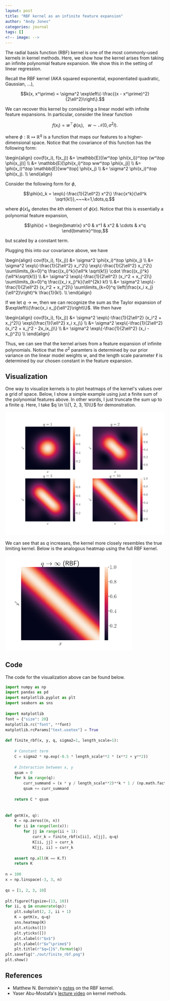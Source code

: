```yaml
---
layout: post
title: "RBF kernel as an infinite feature expansion"
author: "Andy Jones"
categories: journal
tags: []
<!-- image: -->
---
```


The radial basis function (RBF) kernel is one of the most commonly-used kernels in kernel methods. Here, we show how the kernel arises from taking an infinite polynomial feature expansion. We show this in the setting of linear regression.

Recall the RBF kernel (AKA squared exponential, exponentiated quadratic, Gaussian, ...),

$$k(x, x^\prime) = \sigma^2 \exp\left\{-\frac{(x - x^\prime)^2}{2\ell^2}\right\}.$$

We can recover this kernel by considering a linear model with infinite feature expansions. In particular, consider the linear function

$$f(x_i) = w^\top \phi(x_i),~~~w\sim\mathcal{N}(0, \sigma^2 I).$$

where $\phi: \mathbb{R} \mapsto \mathbb{R}^q$ is a function that maps our features to a higher-dimensional space. Notice that the covariance of this function has the following form:

\begin{align} cov(f(x_i), f(x_j)) &= \mathbb{E}[(w^\top \phi(x_i))^\top (w^\top \phi(x_j))] \\\ &= \mathbb{E}[\phi(x_i)^\top ww^\top \phi(x_j)] \\\ &= \phi(x_i)^\top \mathbb{E}[ww^\top] \phi(x_j) \\\ &= \sigma^2 \phi(x_i)^\top \phi(x_j). \\\ \end{align}

Consider the following form for $\phi$,

$$\phi(x)_k = \exp\{-\frac{1}{2\ell^2} x^2\} \frac{x^k}{\ell^k \sqrt{k!}},~~~k=1,\dots,q.$$

where $\phi(x)_k$ denotes the $k$th element of $\phi(x)$. Notice that this is essentially a polynomial feature expansion,

$$\phi(x) = \begin{bmatrix} x^0 & x^1 & x^2 & \cdots & x^q \end{bmatrix}^\top,$$

but scaled by a constant term.

Plugging this into our covariance above, we have

\begin{align} cov(f(x_i), f(x_j)) &= \sigma^2 \phi(x_i)^\top \phi(x_j) \\\ &= \sigma^2 \exp\\{-\frac{1}{2\ell^2} x_i^2\\} \exp\\{-\frac{1}{2\ell^2} x_j^2\\} \sum\limits_{k=0}^q \frac{(x_i)^k}{\ell^k \sqrt{k!}} \cdot \frac{(x_j)^k}{\ell^k\sqrt{k!}} \\\ &= \sigma^2 \exp\\{-\frac{1}{2\ell^2} (x_i^2 + x_j^2)\\} \sum\limits_{k=0}^q \frac{(x_i x_j)^k}{\ell^{2k} k!} \\\ &= \sigma^2 \exp\\{-\frac{1}{2\ell^2} (x_i^2 + x_j^2)\\} \sum\limits_{k=0}^q \left(\frac{x_i x_j}{\ell^2}\right)^k \frac{1}{k!}. \\\ \end{align}

If we let $q\to\infty$, then we can recognize the sum as the Taylor expansion of $\exp\left\\{\frac{x_i x_j}{\ell^2}\right\\}$. We then have

\begin{align} cov(f(x_i), f(x_j)) &= \sigma^2 \exp\\{-\frac{1}{2\ell^2} (x_i^2 + x_j^2)\\} \exp\\{\frac{1}{\ell^2} x_i x_j\\} \\\ &= \sigma^2 \exp\\{-\frac{1}{2\ell^2} (x_i^2 + x_j^2 - 2x_ix_j)\\} \\\ &= \sigma^2 \exp\\{-\frac{1}{2\ell^2} (x_i - x_j)^2\\} \\\ \end{align}

Thus, we can see that the kernel arises from a feature expansion of infinite polynomials. Notice that the $\sigma^2$ paramters is determined by our prior variance on the linear model weights $w$, and the length scale parameter $\ell$ is determined by our chosen constant in the feature expansion.

## Visualization

One way to visualize kernels is to plot heatmaps of the kernel's values over a grid of space. Below, I show a simple example using just a finite sum of the polynomial features above. In other words, I just truncate the sum up to a finite $q$. Here, I take $q \in \\{1, 2, 3, 10\\}$ for demonstration.

<p float="center">
  <img src="/assets/finite_rbf.png" width="700" />
</p>

We can see that as $q$ increases, the kernel more closely resembles the true limiting kernel. Below is the analogous heatmap using the full RBF kernel.

<p float="center">
  <img src="/assets/rbf_heatmap_true.png" width="400" />
</p>

## Code

The code for the visualization above can be found below.

```python
import numpy as np
import pandas as pd
import matplotlib.pyplot as plt
import seaborn as sns

import matplotlib
font = {"size": 20}
matplotlib.rc("font", **font)
matplotlib.rcParams["text.usetex"] = True

def finite_rbf(x, y, q, sigma2=1, length_scale=1):

	# Constant term
	C = sigma2 * np.exp(-0.5 * length_scale**2 * (x**2 + y**2))

	# Interaction between x, y
	qsum = 0
	for k in range(q):
		curr_summand = (x * y / length_scale**2)**k * 1 / (np.math.factorial(k))
		qsum += curr_summand

	return C * qsum


def getK(x, q):
	K = np.zeros((n, n))
	for ii in range(len(x)):
		for jj in range(ii + 1):
			curr_k = finite_rbf(x[ii], x[jj], q=q)
			K[ii, jj] = curr_k
			K[jj, ii] = curr_k

	assert np.all(K == K.T)
	return K

n = 100
x = np.linspace(-3, 3, n)

qs = [1, 2, 3, 10]

plt.figure(figsize=(13, 10))
for ii, q in enumerate(qs):
	plt.subplot(2, 2, ii + 1)
	K = getK(x, q=q)
	sns.heatmap(K)
	plt.xticks([])
	plt.yticks([])
	plt.xlabel(r"$x$")
	plt.ylabel(r"$x^\prime$")
	plt.title(r"$q={}$".format(q))
plt.savefig("./out/finite_rbf.png")
plt.show()
```

## References
- Matthew N. Bernstein's [notes](http://pages.cs.wisc.edu/~matthewb/pages/notes/pdf/svms/RBFKernel.pdf) on the RBF kernel.
- Yaser Abu-Mostafa's [lecture video](https://www.youtube.com/watch?v=XUj5JbQihlU&t=1553s) on kernel methods.
